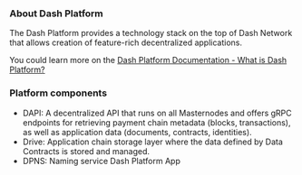 ### About Dash Platform

The Dash Platform provides a technology stack on the top of Dash Network that allows creation of feature-rich decentralized applications. 

You could learn more on the [Dash Platform Documentation - What is Dash Platform?](https://dashplatform.readme.io/docs/introduction-what-is-dash-platform)

### Platform components

- DAPI: A decentralized API that runs on all Masternodes and offers gRPC endpoints for retrieving payment chain metadata (blocks, transactions), as well as application data (documents, contracts, identities). 
- Drive: Application chain storage layer where the data defined by Data Contracts is stored and managed.
- DPNS: Naming service Dash Platform App 

